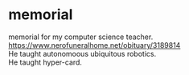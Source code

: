 # memorial
memorial for my computer science teacher.  https://www.nerofuneralhome.net/obituary/3189814
<br />He taught autonomoous ubiquitous robotics.
<br />He taught hyper-card.
